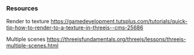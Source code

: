 

### Resources

Render to texture
https://gamedevelopment.tutsplus.com/tutorials/quick-tip-how-to-render-to-a-texture-in-threejs--cms-25686


Multiple scenes
https://threejsfundamentals.org/threejs/lessons/threejs-multiple-scenes.html